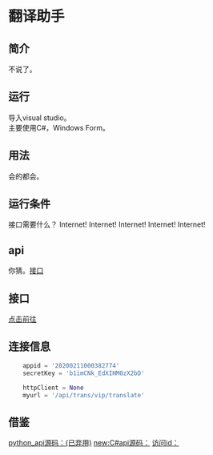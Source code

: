 # 翻译助手

## 简介
不说了。

## 运行<BR>
导入visual studio。<BR>
主要使用C#，Windows Form。

## 用法
会的都会。

## 运行条件
接口需要什么？
Internet! Internet! Internet! Internet! Internet! 

## api
你猜。[接口](#1)

## <span id="1">接口</span>
[点击前往](api.fanyi.baidu.com)

## 连接信息
``` python
	appid = '20200211000382774'
	secretKey = 'b1imCNk_EdXIHM0zX2bD' 

	httpClient = None
	myurl = '/api/trans/vip/translate'
```

## 借鉴
[python_api源码：(已弃用)](https://blog.csdn.net/weixin_44259720/article/details/104648444)
[new:C#api源码：](https://blog.csdn.net/qq_43474959/article/details/108358572)
[访问id：](https://blog.csdn.net/weixin_45738504/article/details/116168839)
